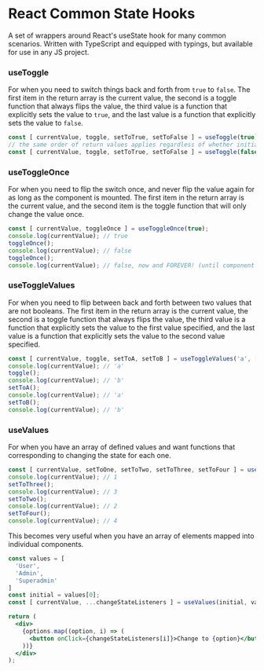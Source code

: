 # React Common State Hooks

A set of wrappers around React's useState hook for many common scenarios.
Written with TypeScript and equipped with typings, but available for use
in any JS project.

### useToggle

For when you need to switch things back and forth from `true` to `false`.
The first item in the return array is the current value, the second is a
toggle function that always flips the value, the third value is a function
that explicitly sets the value to `true`, and the last value is a function
that explicitly sets the value to `false`.

```javascript
const [ currentValue, toggle, setToTrue, setToFalse ] = useToggle(true);
// the same order of return values applies regardless of whether initially `true` or `false`
const [ currentValue, toggle, setToTrue, setToFalse ] = useToggle(false);
```

### useToggleOnce

For when you need to flip the switch once, and never flip the value again
for as long as the component is mounted. The first item in the return array
is the current value, and the second item is the toggle function that will
only change the value once.

```javascript
const [ currentValue, toggleOnce ] = useToggleOnce(true);
console.log(currentValue); // true
toggleOnce();
console.log(currentValue); // false
toggleOnce();
console.log(currentValue); // false, now and FOREVER! (until component is unmounted)
```

### useToggleValues

For when you need to flip between back and forth between two values that
are not booleans. The first item in the return array is the current value,
the second is a toggle function that always flips the value, the third value
is a function that explicitly sets the value to the first value specified,
and the last value is a function that explicitly sets the value to the second
value specified.

```javascript
const [ currentValue, toggle, setToA, setToB ] = useToggleValues('a', ['a', 'b']);
console.log(currentValue); // 'a'
toggle();
console.log(currentValue); // 'b'
setToA();
console.log(currentValue); // 'a'
setToB();
console.log(currentValue); // 'b'
```

### useValues

For when you have an array of defined values and want functions that
corresponding to changing the state for each one.

```javascript
const [ currentValue, setToOne, setToTwo, setToThree, setToFour ] = useValues(1, [1, 2, 3, 4]);
console.log(currentValue); // 1
setToThree();
console.log(currentValue); // 3
setToTwo();
console.log(currentValue); // 2
setToFour();
console.log(currentValue); // 4
```

This becomes very useful when you have an array of elements mapped
into individual components.

```jsx
const values = [
  'User',
  'Admin',
  'Superadmin'
]
const initial = values[0];
const [ currentValue, ...changeStateListeners ] = useValues(initial, values);

return (
  <div>
    {options.map((option, i) => (
      <button onClick={changeStateListeners[i]}>Change to {option}</button>
    ))}
  </div>
);
```

